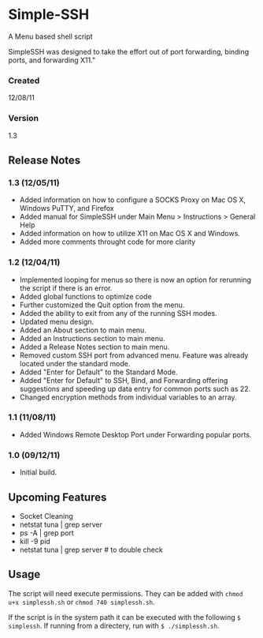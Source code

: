 # Simple-SSH

A Menu based shell script

SimpleSSH was designed to take the effort out of port forwarding, binding ports, and forwarding X11."

### Created

12/08/11

### Version                     

1.3
                        
## Release Notes

### 1.3 (12/05/11)        

- Added information on how to configure a SOCKS Proxy on Mac OS X, Windows PuTTY, and Firefox
- Added manual for SimpleSSH under Main Menu > Instructions > General Help
- Added information on how to utilize X11 on Mac OS X and Windows.
- Added more comments throught code for more clarity

### 1.2 (12/04/11)       

- Implemented looping for menus so there is now an option for rerunning the script if there is an error.
- Added global functions to optimize code
- Further customized the Quit option from the menu.
- Added the ability to exit from any of the running SSH modes.
- Updated menu design.
- Added an About section to main menu.
- Added an Instructions section to main menu.
- Added a Release Notes section to main menu.
- Removed custom SSH port from advanced menu. Feature was already located under the standard mode.
- Added "Enter for Default" to the Standard Mode.
- Added "Enter for Default" to SSH, Bind, and Forwarding offering suggestions and speeding up data entry for common ports such as 22.
- Changed encryption methods from individual variables to an array.

### 1.1 (11/08/11)

- Added Windows Remote Desktop Port under Forwarding popular ports.

### 1.0 (09/12/11)

- Initial build.

## Upcoming Features

- Socket Cleaning
- netstat tuna | grep server
- ps -A | grep port
- kill -9 pid
- netstat tuna | grep server # to double check

## Usage

The script will need execute permissions. They can be added with `chmod u+x simplessh.sh` or `chmod 740 simplessh.sh`.

If the script is in the system path it can be executed with the following `$ simplessh`. If running from a directery, run with `$ ./simplessh.sh`.